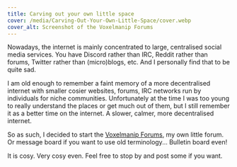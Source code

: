 ```yaml
---
title: Carving out your own little space
cover: /media/Carving-Out-Your-Own-Little-Space/cover.webp
cover_alt: Screenshot of the Voxelmanip Forums
---
```


Nowadays, the internet is mainly concentrated to large, centralised social media services. You have Discord rather than IRC, Reddit rather than forums, Twitter rather than (micro)blogs, etc. And I personally find that to be quite sad.

<!--more-->

I am old enough to remember a faint memory of a more decentralised internet with smaller cosier websites, forums, IRC networks run by individuals for niche communities. Unfortunately at the time I was too young to really understand the places or get much out of them, but I still remember it as a better time on the internet. A slower, calmer, more decentralised internet.

So as such, I decided to start the [Voxelmanip Forums](https://forum.voxelmanip.se/), my own little forum. Or message board if you want to use old terminology... Bulletin board even!

It is cosy. Very cosy even. Feel free to stop by and post some if you want.
